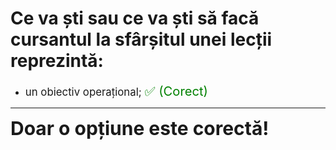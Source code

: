 # Ce va ști sau ce va ști să facă cursantul la sfârșitul unei lecții reprezintă:

- <span style="font-size: larger;">un obiectiv operațional; <span style="color: green; font-size: larger;">✅ (Corect)</span></span>

---

<span style="font-size: 30px; font-weight: bold;">**Doar o opțiune este corectă!**</span>